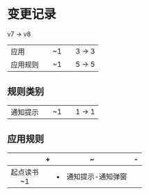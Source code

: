 # 变更记录

v7 -> v8

||||||
|-|:-:|:-:|:-:|:-:|
|应用||~1||3 -> 3|
|应用规则||~1||5 -> 5|

## 规则类别

||||||
|-|:-:|:-:|:-:|:-:|
|通知提示||~1||1 -> 1|

## 应用规则

||+|~|-|
|:-:|-|-|-|
|起点读书<br>~1||<li>通知提示-通知弹窗||
